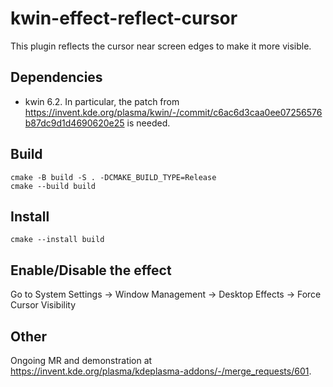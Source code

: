 # kwin-effect-reflect-cursor
This plugin reflects the cursor near screen edges to make it more visible.

## Dependencies
- kwin 6.2. In particular, the patch from https://invent.kde.org/plasma/kwin/-/commit/c6ac6d3caa0ee07256576b87dc9d1d4690620e25 is needed.

## Build
```
cmake -B build -S . -DCMAKE_BUILD_TYPE=Release
cmake --build build
```
## Install
```
cmake --install build
```

## Enable/Disable the effect
Go to System Settings -> Window Management -> Desktop Effects -> Force Cursor Visibility


## Other
Ongoing MR and demonstration at https://invent.kde.org/plasma/kdeplasma-addons/-/merge_requests/601.
